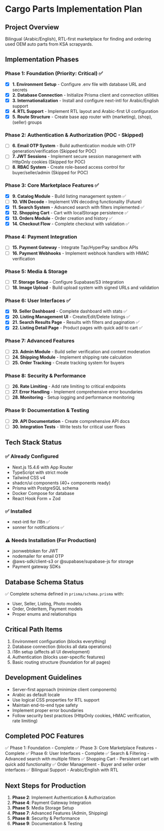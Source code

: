 # Cargo Parts Implementation Plan

## Project Overview
Bilingual (Arabic/English), RTL-first marketplace for finding and ordering used OEM auto parts from KSA scrapyards.

## Implementation Phases

### Phase 1: Foundation (Priority: Critical) ✅
- [x] **1. Environment Setup** - Configure .env file with database URL and secrets
- [x] **2. Database Connection** - Initialize Prisma client and connection utilities
- [x] **3. Internationalization** - Install and configure next-intl for Arabic/English support
- [x] **4. RTL Support** - Implement RTL layout and Arabic-first UI configuration
- [x] **5. Route Structure** - Create base app router with (marketing), (shop), (seller) groups

### Phase 2: Authentication & Authorization (POC - Skipped)
- [ ] **6. Email OTP System** - Build authentication module with OTP generation/verification (Skipped for POC)
- [ ] **7. JWT Sessions** - Implement secure session management with HttpOnly cookies (Skipped for POC)
- [ ] **8. RBAC System** - Create role-based access control for buyer/seller/admin (Skipped for POC)

### Phase 3: Core Marketplace Features ✅
- [x] **9. Catalog Module** - Build listing management system ✅
- [ ] **10. VIN Decode** - Implement VIN decoding functionality (Future)
- [x] **11. Search System** - Advanced search with filters implemented ✅
- [x] **12. Shopping Cart** - Cart with localStorage persistence ✅
- [x] **13. Orders Module** - Order creation and history ✅
- [x] **14. Checkout Flow** - Complete checkout with validation ✅

### Phase 4: Payment Integration
- [ ] **15. Payment Gateway** - Integrate Tap/HyperPay sandbox APIs
- [ ] **16. Payment Webhooks** - Implement webhook handlers with HMAC verification

### Phase 5: Media & Storage
- [ ] **17. Storage Setup** - Configure Supabase/S3 integration
- [ ] **18. Image Upload** - Build upload system with signed URLs and validation

### Phase 6: User Interfaces ✅
- [x] **19. Seller Dashboard** - Complete dashboard with stats ✅
- [x] **20. Listing Management UI** - Create/Edit/Delete listings ✅
- [x] **21. Search Results Page** - Results with filters and pagination ✅
- [x] **22. Listing Detail Page** - Product pages with quick add to cart ✅

### Phase 7: Advanced Features
- [ ] **23. Admin Module** - Build seller verification and content moderation
- [ ] **24. Shipping Module** - Implement shipping rate calculation
- [ ] **25. Order Tracking** - Create tracking system for buyers

### Phase 8: Security & Performance
- [ ] **26. Rate Limiting** - Add rate limiting to critical endpoints
- [ ] **27. Error Handling** - Implement comprehensive error boundaries
- [ ] **28. Monitoring** - Setup logging and performance monitoring

### Phase 9: Documentation & Testing
- [ ] **29. API Documentation** - Create comprehensive API docs
- [ ] **30. Integration Tests** - Write tests for critical user flows

## Tech Stack Status

### ✅ Already Configured
- Next.js 15.4.6 with App Router
- TypeScript with strict mode
- Tailwind CSS v4
- shadcn/ui components (40+ components ready)
- Prisma with PostgreSQL schema
- Docker Compose for database
- React Hook Form + Zod

### ✅ Installed
- next-intl for i18n ✅
- sonner for notifications ✅

### ⚠️ Needs Installation (For Production)
- jsonwebtoken for JWT
- nodemailer for email OTP
- @aws-sdk/client-s3 or @supabase/supabase-js for storage
- Payment gateway SDKs

## Database Schema Status
✅ Complete schema defined in `prisma/schema.prisma` with:
- User, Seller, Listing, Photo models
- Order, OrderItem, Payment models
- Proper enums and relationships

## Critical Path Items
1. Environment configuration (blocks everything)
2. Database connection (blocks all data operations)
3. i18n setup (affects all UI development)
4. Authentication (blocks user-specific features)
5. Basic routing structure (foundation for all pages)

## Development Guidelines
- Server-first approach (minimize client components)
- Arabic as default locale
- Use logical CSS properties for RTL support
- Maintain end-to-end type safety
- Implement proper error boundaries
- Follow security best practices (HttpOnly cookies, HMAC verification, rate limiting)

## Completed POC Features
✅ Phase 1: Foundation - Complete
✅ Phase 3: Core Marketplace Features - Complete
✅ Phase 6: User Interfaces - Complete
✅ Search & Filtering - Advanced search with multiple filters
✅ Shopping Cart - Persistent cart with quick add functionality
✅ Order Management - Buyer and seller order interfaces
✅ Bilingual Support - Arabic/English with RTL

## Next Steps for Production
1. **Phase 2**: Implement Authentication & Authorization
2. **Phase 4**: Payment Gateway Integration
3. **Phase 5**: Media Storage Setup
4. **Phase 7**: Advanced Features (Admin, Shipping)
5. **Phase 8**: Security & Performance
6. **Phase 9**: Documentation & Testing